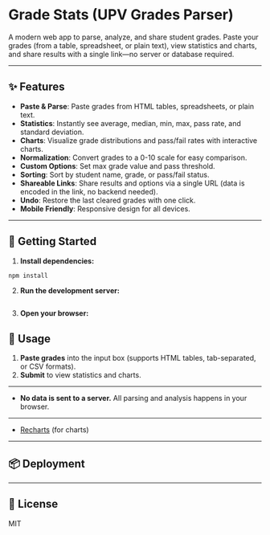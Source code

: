 # Grade Stats (UPV Grades Parser)

A modern web app to parse, analyze, and share student grades. Paste your grades (from a table, spreadsheet, or plain text), view statistics and charts, and share results with a single link—no server or database required.

---

## ✨ Features

- **Paste & Parse**: Paste grades from HTML tables, spreadsheets, or plain text.
- **Statistics**: Instantly see average, median, min, max, pass rate, and standard deviation.
- **Charts**: Visualize grade distributions and pass/fail rates with interactive charts.
- **Normalization**: Convert grades to a 0-10 scale for easy comparison.
- **Custom Options**: Set max grade value and pass threshold.
- **Sorting**: Sort by student name, grade, or pass/fail status.
- **Shareable Links**: Share results and options via a single URL (data is encoded in the link, no backend needed).
- **Undo**: Restore the last cleared grades with one click.
- **Mobile Friendly**: Responsive design for all devices.

---

## 🚀 Getting Started
1. **Install dependencies:**

```bash
npm install
```

2. **Run the development server:**

```bash
```

3. **Open your browser:**


## 📝 Usage

1. **Paste grades** into the input box (supports HTML tables, tab-separated, or CSV formats).
2. **Submit** to view statistics and charts.

---

- **No data is sent to a server.** All parsing and analysis happens in your browser.

---

- [Recharts](https://recharts.org/) (for charts)

---

## 📦 Deployment


---

## 📄 License

MIT
